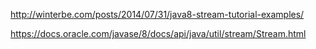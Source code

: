 http://winterbe.com/posts/2014/07/31/java8-stream-tutorial-examples/

https://docs.oracle.com/javase/8/docs/api/java/util/stream/Stream.html
